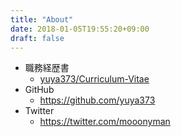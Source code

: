 ```yaml
---
title: "About"
date: 2018-01-05T19:55:20+09:00
draft: false
---
```


- 職務経歴書
  - [yuya373/Curriculum-Vitae](https://github.com/yuya373/Curriculum-Vitae)
- GitHub
  - https://github.com/yuya373
- Twitter
  - https://twitter.com/mooonyman
